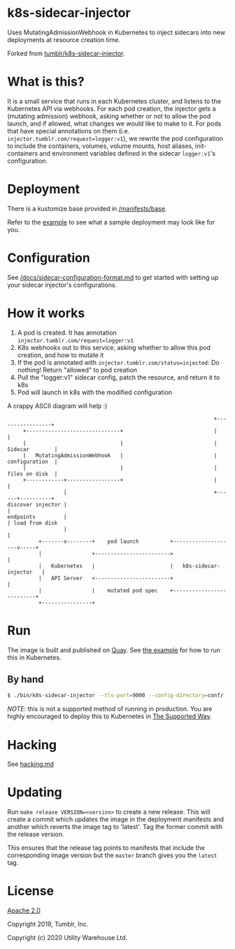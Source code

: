 # k8s-sidecar-injector

Uses MutatingAdmissionWebhook in Kubernetes to inject sidecars into new deployments at resource creation time.

Forked from [tumblr/k8s-sidecar-injector](https://github.com/tumblr/k8s-sidecar-injector).

# What is this?

It is a small service that runs in each Kubernetes cluster, and listens to the Kubernetes API via webhooks. For each pod creation, the injector gets a (mutating admission) webhook, asking whether or not to allow the pod launch, and if allowed, what changes we would like to make to it. For pods that have special annotations on them (i.e. `injector.tumblr.com/request=logger:v1`), we rewrite the pod configuration to include the containers, volumes, volume mounts, host aliases, init-containers and environment variables defined in the sidecar `logger:v1`'s configuration.

# Deployment

There is a kustomize base provided in [/manifests/base](/manifests/base).

Refer to the [example](/manifests/example) to see what a sample deployment may look like for you.

# Configuration

See [/docs/sidecar-configuration-format.md](/docs/sidecar-configuration-format.md) to get started with setting up your sidecar injector's configurations.

# How it works

1. A pod is created. It has annotation `injector.tumblr.com/request=logger:v1`
2. K8s webhooks out to this service, asking whether to allow this pod creation, and how to mutate it
3. If the pod is annotated with `injector.tumblr.com/status=injected`: Do nothing! Return "allowed" to pod creation
4. Pull the "logger:v1" sidecar config, patch the resource, and return it to k8s
5. Pod will launch in k8s with the modified configuration

A crappy ASCII diagram will help :)

```
                                                                  +-----------------+
     +------------------------------+                             |                 |
     |                              |                             |  Sidecar        |
     |   MutatingAdmissionWebhook   |                             |  configuration  |
     |                              |                             |  files on disk  |
     +------------+-----------------+                             |                 |
                  |                                               +------+----------+
discover injector |                                                      |
endpoints         |                                                      | load from disk
                  |                                                      |
          +-------v--------+    pod launch          +--------------------v-----+
          |                +------------------------>                          |
          |   Kubernetes   |                        |   k8s-sidecar-injector   |
          |   API Server   <------------------------+                          |
          |                |    mutated pod spec    +--------------------------+
          +----------------+
```

# Run

The image is built and published on [Quay](https://quay.io/repository/utilitywarehouse/k8s-sidecar-injector). See [the example](/manifests/example) for how to run this in Kubernetes.

## By hand

```bash
$ ./bin/k8s-sidecar-injector --tls-port=9000 --config-directory=conf/ --tls-cert-file="${TLS_CERT_FILE}" --tls-key-file="${TLS_KEY_FILE}"
```

_NOTE_: this is not a supported method of running in production. You are highly encouraged to deploy this to Kubernetes in [The Supported Way](/manifests/example).

# Hacking

See [hacking.md](/docs/hacking.md)

# Updating

Run `make release VERSION=<version>` to create a new release.
This will create a commit which updates the image in the deployment manifests
and another which reverts the image tag to 'latest'. Tag the former commit
with the release version.

This ensures that the release tag points to manifests that include the
corresponding image version but the `master` branch gives you the `latest` tag.

# License

[Apache 2.0](/LICENSE.txt)

Copyright 2019, Tumblr, Inc.

Copyright (c) 2020 Utility Warehouse Ltd.
